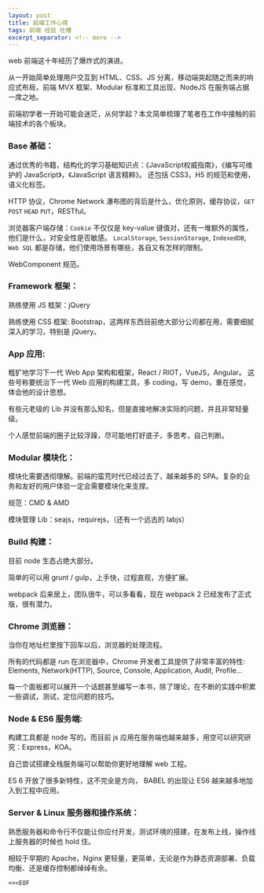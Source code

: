 ```yaml
---
layout: post
title: 前端工作心得
tags: 前端 经验 吐槽
excerpt_separator: <!-- more -->
---
```


web 前端这十年经历了爆炸式的演进。

从一开始简单处理用户交互到 HTML、CSS、JS 分离，移动端突起随之而来的响应式布局，前端 MVX 框架、Modular 标准和工具出现、NodeJS 在服务端占据一席之地。

前端初学者一开始可能会迷茫，从何学起？本文简单梳理了笔者在工作中接触的前端技术的各个板块。
<!-- more -->

### Base 基础：

通过优秀的书籍，结构化的学习基础知识点：《JavaScript权威指南》，《编写可维护的 JavaScript》，《JavaScript 语言精粹》。
还包括 CSS3，H5 的规范和使用，语义化标签。

HTTP 协议，Chrome Network 瀑布图的背后是什么，优化原则，缓存协议，`GET` `POST` `HEAD` `PUT`，RESTful。

浏览器客户端存储：`Cookie` 不仅仅是 key-value 键值对，还有一堆额外的属性，他们是什么，对安全性是否敏感。
`LocalStorage`, `SessionStorage`, `IndexedDB`, `Web SQL` 都是存储，他们使用场景有哪些，各自又有怎样的限制。

WebComponent 规范。

### Framework 框架：

熟练使用 JS 框架：jQuery

熟练使用 CSS 框架: Bootstrap，这两样东西目前绝大部分公司都在用，需要细腻深入的学习，特别是 jQuery。

### App 应用:

粗犷地学习下一代 Web App 架构和框架，React / RIOT，VueJS，Angular。
这些号称要统治下一代 Web 应用的构建工具，多 coding，写 demo，重在感觉，体会他的设计思想。

有些元老级的 Lib 并没有那么知名，但是直接地解决实际的问题，并且非常轻量级。

个人感觉前端的圈子比较浮躁，尽可能地打好底子，多思考，自己判断。

### Modular 模块化：

模块化需要透彻理解。前端的蛮荒时代已经过去了，越来越多的 SPA。复杂的业务和友好的用户体验一定会需要模块化来支撑。

规范：CMD & AMD

模块管理 Lib：seajs，requirejs，（还有一个远古的 labjs）

### Build 构建：
目前 node 生态占绝大部分。

简单的可以用 grunt / gulp，上手快，过程直观，方便扩展。

webpack 后来居上，团队很牛，可以多看看，现在 webpack 2 已经发布了正式版，很有潜力。

### Chrome 浏览器：

当你在地址栏里按下回车以后，浏览器的处理流程。

所有的代码都是 run 在浏览器中，Chrome 开发者工具提供了非常丰富的特性: Elements, Network(HTTP), Source, Console, Application, Audit, Profile...

每一个面板都可以展开一个话题甚至编写一本书，除了理论，在不断的实践中积累一些调试，测试，定位问题的技巧。

### Node & ES6 服务端:

构建工具都是 node 写的。而目前 js 应用在服务端也越来越多，用空可以研究研究：Express，KOA。

自己尝试搭建全栈服务端可以帮助你更好地理解 web 工程。

ES 6 开放了很多新特性，这不完全是方向， BABEL 的出现让 ES6 越来越多地加入到工程中应用。

### Server & Linux 服务器和操作系统：

熟悉服务器和命令行不仅能让你应付开发，测试环境的搭建，在发布上线，操作线上服务器的时候也 hold 住。

相较于早期的 Apache，Nginx 更轻量，更简单，无论是作为静态资源部署、负载均衡、还是缓存控制都绰绰有余。

`<<<EOF`